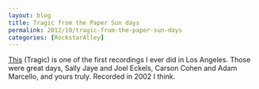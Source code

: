 ```yaml
---
layout: blog
title: Tragic from the Paper Sun days
permalink: 2012/10/tragic-from-the-paper-sun-days
categories: [RockstarAlley]
---
```


<a href="http://kristeraxel.com/media/2012-kristeraxel-Tragic.mp3">This</a> (Tragic) is one of the first recordings I ever did in Los Angeles. Those were great days, Sally Jaye and Joel Eckels, Carson Cohen and Adam Marcello, and yours truly. Recorded in 2002 I think.
